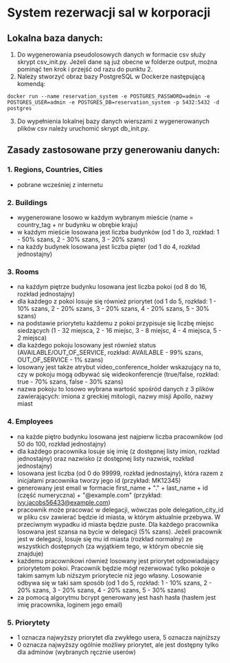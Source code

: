 # System rezerwacji sal w korporacji
## Lokalna baza danych:
1. Do wygenerowania pseudolosowych danych w formacie csv służy skrypt csv_init.py. Jeżeli dane są już obecne w folderze output, można pominąć ten krok i przejść od razu do punktu 2.
2. Należy stworzyć obraz bazy PostgreSQL w Dockerze następującą komendą:
```
docker run --name reservation_system -e POSTGRES_PASSWORD=admin -e POSTGRES_USER=admin -e POSTGRES_DB=reservation_system -p 5432:5432 -d postgres
```
3. Do wypełnienia lokalnej bazy danych wierszami z wygenerowanych plików csv należy uruchomić skrypt db_init.py.

## Zasady zastosowane przy generowaniu danych:
### 1. Regions, Countries, Cities
- pobrane wcześniej z internetu
### 2. Buildings
- wygenerowane losowo w każdym wybranym mieście (name = country_tag + nr budynku w obrębie kraju)
- w każdym mieście losowana jest liczba budynków (od 1 do 3, rozkład: 1 - 50% szans, 2 - 30% szans, 3 - 20% szans)
- na każdy budynek losowana jest liczba pięter (od 1 do 4, rozkład jednostajny)
### 3. Rooms
- na każdym piętrze budynku losowana jest liczba pokoi (od 8 do 16, rozkład jednostajny)
- dla każdego z pokoi losuje się również priorytet (od 1 do 5, rozkład: 1 - 10% szans, 2 - 20% szans, 3 - 20% szans, 4 - 20% szans, 5 - 30% szans)
- na podstawie priorytetu każdemu z pokoi przypisuje się liczbę miejsc siedzących (1 - 32 miejsca, 2 - 16 miejsc, 3 - 8 miejsc, 4 - 4 miejsca, 5 - 2 miejsca)
- dla każdego pokoju losowany jest również status (AVAILABLE/OUT_OF_SERVICE, rozkład: AVAILABLE - 99% szans, OUT_OF_SERVICE - 1% szans)
- losowany jest także atrybut video_conference_holder wskazujący na to, czy w pokoju mogą odbywać się wideokonferencje (true/false, rozkład: true - 70% szans, false - 30% szans)
- nazwa pokoju to losowo wybrana wartość spośród danych z 3 plików zawierających: imiona z greckiej mitologii, nazwy misji Apollo, nazwy miast
### 4. Employees
- na każde piętro budynku losowana jest najpierw liczba pracowników (od 50 do 100, rozkład jednostajny)
- dla każdego pracownika losuje się imię (z dostępnej listy imion, rozkład jednostajny) oraz nazwisko (z dostępnej listy nazwisk, rozkład jednostajny)
- losowana jest liczba (od 0 do 99999, rozkład jednostajny), która razem z inicjałami pracownika tworzy jego id (przykład: MK12345)
- generowany jest email w formacie first_name + "." + last_name + id (część numeryczna) + "@example.com" (przykład: ivy.jacobs56433@example.com)
- pracownik może pracować w delegacji, wówczas pole delegation_city_id w pliku csv zawierać będzie id miasta, w którym aktualnie przebywa. W przeciwnym wypadku id miasta będzie puste. Dla każdego pracownika losowana jest szansa na bycie w delegacji (5% szans). Jeżeli pracownik jest w delegacji, losuje się mu id miasta (rozkład normalny) ze wszystkich dostępnych (za wyjątkiem tego, w którym obecnie się znajduje)
- każdemu pracownikowi również losowany jest priorytet odpowiadający priorytetom pokoi. Pracownik będzie mógł rezerwować tylko pokoje o takim samym lub niższym priorytecie niż jego własny. Losowanie odbywa się w taki sam sposób (od 1 do 5, rozkład: 1 - 10% szans, 2 - 20% szans, 3 - 20% szans, 4 - 20% szans, 5 - 30% szans)
- za pomocą algorytmu bcrypt generowany jest hash hasła (hasłem jest imię pracownika, loginem jego email)
### 5. Priorytety
- 1 oznacza najwyższy priorytet dla zwykłego usera, 5 oznacza najniższy
- 0 oznacza najwyższy ogólnie możliwy priorytet, ale jest dostępny tylko dla adminów (wybranych ręcznie userów)
